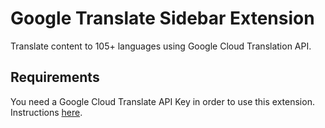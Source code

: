 # Google Translate Sidebar Extension

Translate content to 105+ languages using Google Cloud Translation API.

## Requirements

You need a Google Cloud Translate API Key in order to use this extension. Instructions [here](https://cloud.google.com/translate/docs/setup).
